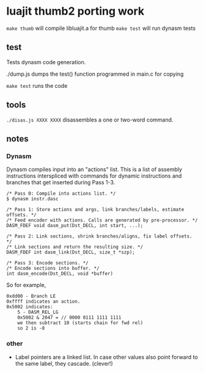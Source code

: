 # luajit thumb2 porting work

`make thumb` will compile libluajit.a for thumb
`make test` will run dynasm tests

## test

Tests dynasm code generation.

./dump.js dumps the test() function programmed in main.c for copying

`make test` runs the code

## tools

`./disas.js XXXX XXXX` disassembles a one or two-word command.

## notes

### Dynasm

Dynasm compiles input into an "actions" list. This is a list of assembly instructions interspliced with commands for dynamic instructions and branches that get inserted during Pass 1-3.

```
/* Pass 0: Compile into actions list. */
$ dynasm instr.dasc

/* Pass 1: Store actions and args, link branches/labels, estimate offsets. */
/* Feed encoder with actions. Calls are generated by pre-processor. */
DASM_FDEF void dasm_put(Dst_DECL, int start, ...);

/* Pass 2: Link sections, shrink branches/aligns, fix label offsets. */
/* Link sections and return the resulting size. */
DASM_FDEF int dasm_link(Dst_DECL, size_t *szp);

/* Pass 3: Encode sections. */
/* Encode sections into buffer. */
int dasm_encode(Dst_DECL, void *buffer)
```

So for example,

```
0xdd00 - Branch LE
0xffff indicates an action.
0x5002 indicates:
	5 - DASM_REL_LG
	0x5002 & 2047 = // 0000 0111 1111 1111
	we then subtract 10 (starts chain for fwd rel)
	so 2 is -8
```

### other

* Label pointers are a linked list. In case other values also point forward to the same label, they cascade. (clever!)